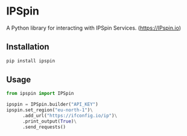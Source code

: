 # IPSpin

A Python library for interacting with IPSpin Services. (https://IPspin.io)

## Installation

```bash
pip install ipspin
```

## Usage

```python
from ipspin import IPSpin

ipspin = IPSpin.builder("API_KEY")
ipspin.set_region("eu-north-1")\
      .add_url("https://ifconfig.io/ip")\
      .print_output(True)\
      .send_requests()
```
